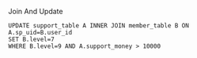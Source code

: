 Join And Update

```
UPDATE support_table A INNER JOIN member_table B ON
A.sp_uid=B.user_id
SET B.level=7
WHERE B.level=9 AND A.support_money > 10000
```
